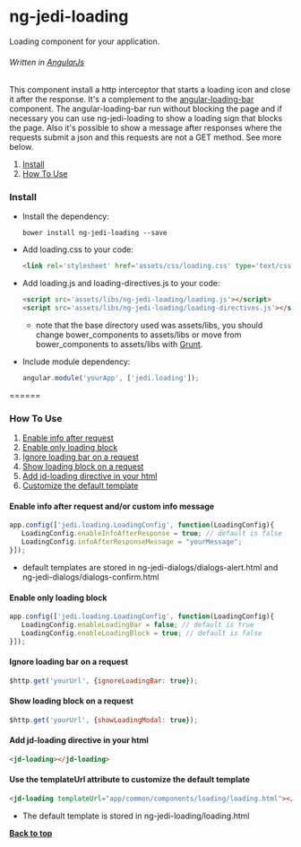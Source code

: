 # ng-jedi-loading
Loading component for your application.
###### Written in [AngularJs](https://angularjs.org/)

This component install a http interceptor that starts a loading icon and close it after the response. It's a complement to the [angular-loading-bar](https://github.com/chieffancypants/angular-loading-bar) component. The angular-loading-bar run without blocking the page and if necessary you can use ng-jedi-loading to show a loading sign that blocks the page. 
Also it's possible to show a message after responses where the requests submit a json and this requests are not a GET method. See more below.

  1. [Install](#install)
  1. [How To Use](#how-to-use)

### Install

* Install the dependency:

   ```shell
   bower install ng-jedi-loading --save
   ```
* Add loading.css to your code:

   ```html
   <link rel='stylesheet' href='assets/css/loading.css' type='text/css' media='all' />
   ```
* Add loading.js and loading-directives.js to your code:

   ```html
   <script src='assets/libs/ng-jedi-loading/loading.js'></script>
   <script src='assets/libs/ng-jedi-loading/loading-directives.js'></script>
   ```
   - note that the base directory used was assets/libs, you should change bower_components to assets/libs or move from bower_components to assets/libs with [Grunt](http://gruntjs.com/).
* Include module dependency:

   ```javascript
   angular.module('yourApp', ['jedi.loading']);
   ```
======

### How To Use

  1. [Enable info after request](#enable-info-after-request-andor-custom-info-message)
  1. [Enable only loading block](#enable-only-loading-block)
  1. [Ignore loading bar on a request](#ignore-loading-bar-on-a-request)
  1. [Show loading block on a request](#show-loading-block-on-a-request)
  1. [Add jd-loading directive in your html](#add-jd-loading-directive-in-your-html)
  1. [Customize the default template](#use-the-templateurl-attribute-to-customize-the-default-template)

#### Enable info after request and/or custom info message

   ```javascript
   app.config(['jedi.loading.LoadingConfig', function(LoadingConfig){
      LoadingConfig.enableInfoAfterResponse = true; // default is false
      LoadingConfig.infoAfterResponseMessage = "yourMessage";
   }]);
   ```
   - default templates are stored in ng-jedi-dialogs/dialogs-alert.html and ng-jedi-dialogs/dialogs-confirm.html
   
#### Enable only loading block

   ```javascript
   app.config(['jedi.loading.LoadingConfig', function(LoadingConfig){
      LoadingConfig.enableLoadingBar = false; // default is true
      LoadingConfig.enableLoadingBlock = true; // default is false
   }]);
   ```

#### Ignore loading bar on a request

   ```javascript
   $http.get('yourUrl', {ignoreLoadingBar: true});
   ```

#### Show loading block on a request

   ```javascript
   $http.get('yourUrl', {showLoadingModal: true});
   ```

#### Add jd-loading directive in your html

   ```html
   <jd-loading></jd-loading>
   ```

#### Use the templateUrl attribute to customize the default template

   ```html
   <jd-loading templateUrl="app/common/components/loading/loading.html"></jd-loading>
   ```
   - The default template is stored in ng-jedi-loading/loading.html

**[Back to top](#ng-jedi-loading)**